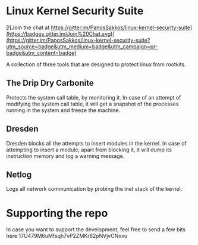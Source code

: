 # Linux Kernel Security Suite

[![Join the chat at https://gitter.im/PanosSakkos/linux-kernel-security-suite](https://badges.gitter.im/Join%20Chat.svg)](https://gitter.im/PanosSakkos/linux-kernel-security-suite?utm_source=badge&utm_medium=badge&utm_campaign=pr-badge&utm_content=badge)

A collection of three tools that are designed to protect linux from rootkits.

## The Drip Dry Carbonite

Protects the system call table, by monitoring it.
In case of an attempt of modifying the system call table, it will get a snapshot of the processes running in the system and freeze the machine.

## Dresden

Dresden blocks all the attempts to insert modules in the kernel. In case of attempting to insert a module, apart from blocking it, it will dump its instruction memory and log a warning message.

## Netlog

Logs all network communication by probing the inet stack of the kernel.

# Supporting the repo

In case you want to support the development, feel free to send a few bits here 17U479M6uMfsqh7vP2ZMKr62pNVjvCNxvu

